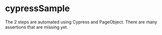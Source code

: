 # cypressSample

The 2 steps are automated using Cypress and PageObject. There are many assertions that are missing yet.
